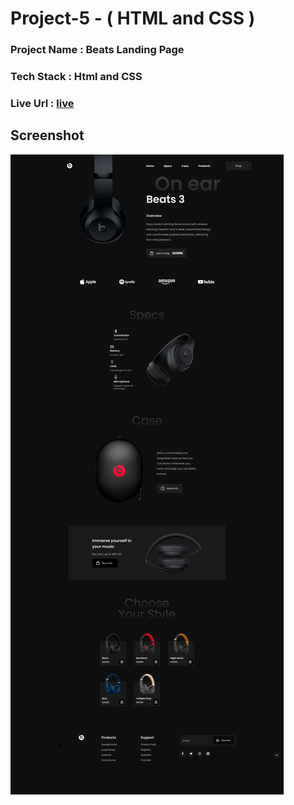 # Project-5 - ( HTML and CSS )

### Project Name : Beats Landing Page

### Tech Stack : Html and CSS

### Live Url : [live](https://technoprabin.github.io/Ineuron_assignments_prabin/HTML_CSS_Projects/Project%205/)

## Screenshot

![output.png](./Main%20Landing%20page.png)
